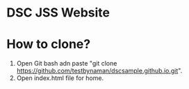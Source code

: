 # DSC JSS Website

# How to clone?
1. Open Git bash adn paste "git clone https://github.com/testbynaman/dscsample.github.io.git".
2. Open index.html file for home.

